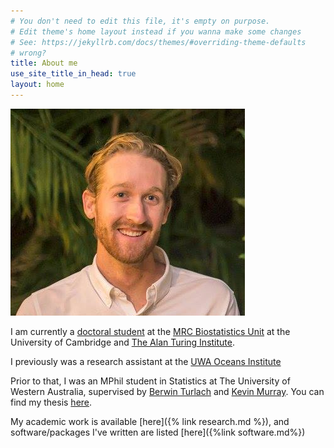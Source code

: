 ```yaml
---
# You don't need to edit this file, it's empty on purpose.
# Edit theme's home layout instead if you wanna make some changes
# See: https://jekyllrb.com/docs/themes/#overriding-theme-defaults
# wrong?
title: About me
use_site_title_in_head: true
layout: home
---
```

<div class="profile-picture-container">
    <img src="/assets/profile.PNG" class="profile-picture" />
</div>

I am currently a [doctoral student](https://www.turing.ac.uk/people/doctoral-students/andrew-manderson) 
at the [MRC Biostatistics Unit](https://www.mrc-bsu.cam.ac.uk/) 
at the University of Cambridge and [The Alan Turing Institute](https://www.turing.ac.uk/).

I previously was a research assistant at the [UWA Oceans Institute](http://www.oceans.uwa.edu.au/)

Prior to that, I was an MPhil student in Statistics at The University of Western
Australia, supervised by [Berwin Turlach](http://staffhome.ecm.uwa.edu.au/~00043886/)
and [Kevin Murray](http://www.web.uwa.edu.au/person/kevin.murray). You can find
my thesis [here](https://doi.org/10.4225/23/5b33343ad69b4).

My academic work is available [here]({% link research.md %}), and software/packages
I've written are listed [here]({%link software.md%})
